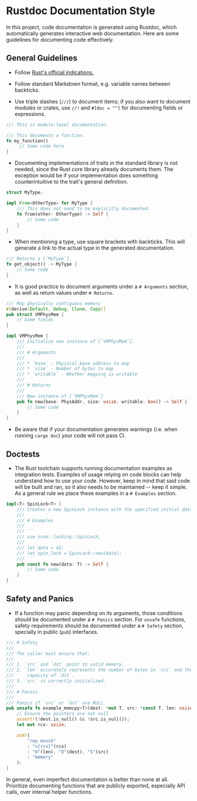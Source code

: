 Rustdoc Documentation Style
===========================

In this project, code documentation is generated using Rustdoc, which
automatically generates interactive web documentation. Here are some
guidelines for documenting code effectively.

General Guidelines
------------------

- Follow [Rust's official indications.](https://doc.rust-lang.org/rustdoc/how-to-write-documentation.html)

- Follow standard Markdown format, e.g. variable names between backticks.

- Use triple slashes (`///`) to document items; if you also want to document
  modules or crates, use `//!` and `#[doc = ""]` for documenting fields or
  expressions.

```rust
//! This is module-level documentation.

/// This documents a function.
fn my_function()
     // Some code here
}
```

- Documenting implementations of traits in the standard library is not
  needed, since the Rust core library already documents them. The exception
  would be if your implementation does something counterintuitive to the
  trait's general definition.

```rust
struct MyType;

impl From<OtherType> for MyType {
    /// This does not need to be explicitly documented.
    fn from(other: OtherType) -> Self {
        // Some code
    }
}
```

- When mentioning a type, use square brackets with backticks. This will
  generate a link to the actual type in the generated documentation.

```rust
/// Returns a [`MyType`].
fn get_object() -> MyType {
    // Some code
}
```

- It is good practice to document arguments under a `# Arguments` section, as
  well as return values under `# Returns`.

```rust
/// Map physically contiguous memory
#[derive(Default, Debug, Clone, Copy)]
pub struct VMPhysMem {
    // Some fields
}

impl VMPhysMem {
    /// Initialize new instance of [`VMPhysMem`].
    ///
    /// # Arguments
    ///
    /// * `base` - Physical base address to map
    /// * `size` - Number of bytes to map
    /// * `writable` - Whether mapping is writable
    ///
    /// # Returns
    ///
    /// New instance of [`VMPhysMem`]
    pub fn new(base: PhysAddr, size: usize, writable: bool) -> Self {
        // Some code
    }
}
```

- Be aware that if your documentation generates warnings (i.e. when running
  `cargo doc`) your code will not pass CI.

Doctests
---------

- The Rust toolchain supports running documentation examples as integration
  tests.  Examples of usage relying on code blocks can help understand how to
  use your code. However, keep in mind that said code will be built and ran,
  so it also needs to be maintained -- keep it simple. As a general rule we
  place these examples in a `# Examples` section.

```rust
impl<T> SpinLock<T> {
    /// Creates a new SpinLock instance with the specified initial data.
    ///
    /// # Examples
    ///
    /// ```
    /// use svsm::locking::SpinLock;
    ///
    /// let data = 42;
    /// let spin_lock = SpinLock::new(data);
    /// ```
    pub const fn new(data: T) -> Self {
        // Some code
    }
}
```

Safety and Panics
------------------

- If a function may panic depending on its arguments, those conditions should
  be documented under a `# Panics` section. For `unsafe` functions, safety
  requirements should be documented under a `# Safety` section, specially in
  public (`pub`) interfaces.

```rust
/// # Safety
///
/// The caller must ensure that:
///
/// 1. `src` and `dst` point to valid memory.
/// 2. `len` accurately represents the number of bytes in `src` and the
///     capacity of `dst`.
/// 3. `src` is correctly initialized.
///
/// # Panics
///
/// Panics if `src` or `dst` are NULL.
pub unsafe fn example_memcpy<T>(dest: *mut T, src: *const T, len: usize) {
    // Ensure the pointers are not null
    assert!(!dest.is_null() && !src.is_null());
    let mut rcx: usize;

    asm!(
        "rep movsb"
        : "={rcx}"(rcx)
        : "0"(len), "D"(dest), "S"(src)
        : "memory"
    );
}
```

In general, even imperfect documentation is better than none at all.
Prioritize documenting functions that are publicly exported, especially
API calls, over internal helper functions.

